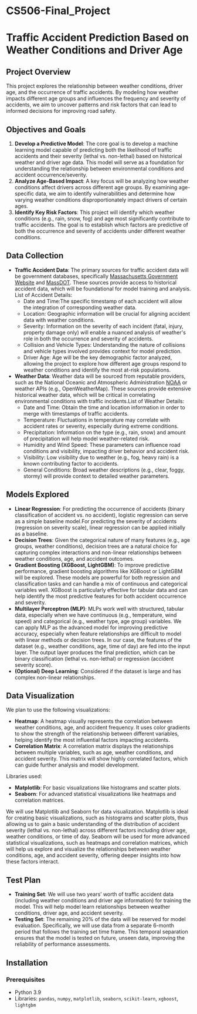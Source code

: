 # CS506-Final_Project
# Traffic Accident Prediction Based on Weather Conditions and Driver Age

## Project Overview
This project explores the relationship between weather conditions, driver age, and the occurrence of traffic accidents. By modeling how weather impacts different age groups and influences the frequency and severity of accidents, we aim to uncover patterns and risk factors that can lead to informed decisions for improving road safety.

## Objectives and Goals
1. **Develop a Predictive Model**: The core goal is to develop a machine learning model capable of predicting both the likelihood of traffic accidents and their severity (lethal vs. non-lethal) based on historical weather and driver age data. This model will serve as a foundation for understanding the relationship between environmental conditions and accident occurrence/severity.
2. **Analyze Age-Based Impact**: A key focus will be analyzing how weather conditions affect drivers across different age groups. By examining age-specific data, we aim to identify vulnerabilities and determine how varying weather conditions disproportionately impact drivers of certain ages.
3. **Identify Key Risk Factors**: This project will identify which weather conditions (e.g., rain, snow, fog) and age most significantly contribute to traffic accidents. The goal is to establish which factors are predictive of both the occurrence and severity of accidents under different weather conditions.

## Data Collection
- **Traffic Accident Data**: The primary sources for traffic accident data will be government databases, specifically  [Massachusetts Government Website](https://www.mass.gov) and [MassDOT](https://www.mass.gov/orgs/massachusetts-department-of-transportation). These sources provide access to historical accident data, which will be foundational for model training and analysis. List of Accident Details:
  - Date and Time:The specific timestamp of each accident will allow the integration of corresponding weather data.
  - Location: Geographic information will be crucial for aligning accident data with weather conditions.
  - Severity: Information on the severity of each incident (fatal, injury, property damage only) will enable a nuanced analysis of weather's role in both the occurrence and severity of accidents.
  - Collision and Vehicle Types: Understanding the nature of collisions and vehicle types involved provides context for model prediction.
  - Driver Age: Age will be the key demographic factor analyzed, allowing the project to explore how different age groups respond to weather conditions and identify the most at-risk populations.
- **Weather Data**: Weather data will be sourced from reputable providers, such as the National Oceanic and Atmospheric Administration [NOAA](https://www.noaa.gov) or weather APIs (e.g., OpenWeatherMap). These sources provide extensive historical weather data, which will be critical in correlating environmental conditions with traffic incidents.List of Weather Details:
  - Date and Time: Obtain the time and location information in order to merge with timestamps of traffic accidents. 
  - Temperature: Fluctuations in temperature may correlate with accident rates or severity, especially during extreme conditions.
  - Precipitation: Information on the type (e.g., rain, snow) and amount of precipitation will help model weather-related risk.
  - Humidity and Wind Speed: These parameters can influence road conditions and visibility, impacting driver behavior and accident risk.
  - Visibility: Low visibility due to weather (e.g., fog, heavy rain) is a known contributing factor to accidents.
  - General Conditions: Broad weather descriptions (e.g., clear, foggy, stormy) will provide context to detailed weather parameters.

## Models Explored
- **Linear Regression**: For predicting the occurrence of accidents (binary classification of accident vs. no accident), logistic regression can serve as a simple baseline model.For predicting the severity of accidents (regression on severity scale), linear regression can be applied initially as a baseline.
- **Decision Trees**: Given the categorical nature of many features (e.g., age groups, weather conditions), decision trees are a natural choice for capturing complex interactions and non-linear relationships between weather conditions, age, and accident outcomes.
- **Gradient Boosting (XGBoost, LightGBM)**: To improve predictive performance, gradient boosting algorithms like XGBoost or LightGBM will be explored. These models are powerful for both regression and classification tasks and can handle a mix of continuous and categorical variables well.
XGBoost is particularly effective for tabular data and can help identify the most predictive features for both accident occurrence and severity.
- **Multilayer Perceptron (MLP)**: MLPs work well with structured, tabular data, especially when we have continuous (e.g., temperature, wind speed) and categorical (e.g., weather type, age group) variables.
We can apply MLP as the advanced model for improving predictive accuracy, especially when feature relationships are difficult to model with linear methods or decision trees. In our case, the features of the dataset (e.g., weather conditions, age, time of day) are fed into the input layer. The output layer produces the final prediction, which can be binary classification (lethal vs. non-lethal) or regression (accident severity score).
- **(Optional) Deep Learning**: Considered if the dataset is large and has complex non-linear relationships.

## Data Visualization
We plan to use the following visualizations:
- **Heatmap**: A heatmap visually represents the correlation between weather conditions, age, and accident frequency. It uses color gradients to show the strength of the relationship between different variables, helping identify the most influential factors impacting accidents.
- **Correlation Matrix**: A correlation matrix displays the relationships between multiple variables, such as age, weather conditions, and accident severity. This matrix will show highly correlated factors, which can guide further analysis and model development.

Libraries used:
- **Matplotlib**: For basic visualizations like histograms and scatter plots.
- **Seaborn**: For advanced statistical visualizations like heatmaps and correlation matrices.

We will use Matplotlib and Seaborn for data visualization. Matplotlib is ideal for creating basic visualizations,  such as histograms and scatter plots, thus allowing us to gain a basic understanding of the distribution of accident severity (lethal vs. non-lethal) across different factors including driver age, weather conditions, or time of day. Seaborn will be used for more advanced statistical visualizations, such as heatmaps and correlation matrices, which will help us explore and visualize the relationships between weather conditions, age, and accident severity, offering deeper insights into how these factors interact.

## Test Plan
- **Training Set**: We will use two years’ worth of traffic accident data (including weather conditions and driver age information) for training the model. This will help model learn relationships between weather conditions, driver age, and accident severity.
- **Testing Set**: The remaining 20% of the data will be reserved for model evaluation. Specifically, we will use data from a separate 6-month period that follows the training set time frame. This temporal separation ensures that the model is tested on future, unseen data, improving the reliability of performance assessments.

## Installation

### Prerequisites
- Python 3.9
- Libraries: `pandas`, `numpy`, `matplotlib`, `seaborn`, `scikit-learn`, `xgboost`, `lightgbm`


